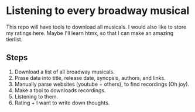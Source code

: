 # Listening to every broadway musical
This repo will have tools to download all musicals.
I would also like to store my ratings here.
Maybe I'll learn htmx, so that I can make an amazing tierlist.

## Steps
1. Download a list of all broadway musicals.
2. Prase data into title, release date, synopsis, authors, and links.
3. Manually parse websites (youtube + others), to find recordings (Oh joy).
4. Make a tool to downloads recordings.
5. Listening to them.
6. Rating + I want to write down thoughts.

